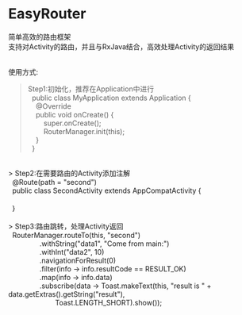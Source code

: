 # EasyRouter
简单高效的路由框架<br>
支持对Activity的路由，并且与RxJava结合，高效处理Activity的返回结果<br><br>

使用方式:<br>
> Step1:初始化，推荐在Application中进行<br>
&nbsp;&nbsp;public class MyApplication extends Application {<br>
&nbsp;&nbsp;&nbsp;&nbsp;@Override<br>
&nbsp;&nbsp;&nbsp;&nbsp;public void onCreate() {<br>
&nbsp;&nbsp;&nbsp;&nbsp;&nbsp;&nbsp;&nbsp;&nbsp;super.onCreate();<br>
&nbsp;&nbsp;&nbsp;&nbsp;&nbsp;&nbsp;&nbsp;&nbsp;RouterManager.init(this);<br>
&nbsp;&nbsp;&nbsp;&nbsp;}<br>
&nbsp;&nbsp;}<br>
<br>
> Step2:在需要路由的Activity添加注解<br>
&nbsp;&nbsp;@Route(path = "second")<br>
&nbsp;&nbsp;public class SecondActivity extends AppCompatActivity {<br>
<br>
&nbsp;&nbsp;｝<br>
<br>
> Step3:路由跳转，处理Activity返回<br>
&nbsp;&nbsp;RouterManager.routeTo(this, "second")<br>
&nbsp;&nbsp;&nbsp;&nbsp;&nbsp;&nbsp;&nbsp;&nbsp;&nbsp;&nbsp;&nbsp;&nbsp;&nbsp;&nbsp;&nbsp;&nbsp;.withString("data1", "Come from main:")<br>
&nbsp;&nbsp;&nbsp;&nbsp;&nbsp;&nbsp;&nbsp;&nbsp;&nbsp;&nbsp;&nbsp;&nbsp;&nbsp;&nbsp;&nbsp;&nbsp;.withInt("data2", 10)<br>
&nbsp;&nbsp;&nbsp;&nbsp;&nbsp;&nbsp;&nbsp;&nbsp;&nbsp;&nbsp;&nbsp;&nbsp;&nbsp;&nbsp;&nbsp;&nbsp;.navigationForResult(0)<br>
&nbsp;&nbsp;&nbsp;&nbsp;&nbsp;&nbsp;&nbsp;&nbsp;&nbsp;&nbsp;&nbsp;&nbsp;&nbsp;&nbsp;&nbsp;&nbsp;.filter(info -> info.resultCode == RESULT_OK)<br>
&nbsp;&nbsp;&nbsp;&nbsp;&nbsp;&nbsp;&nbsp;&nbsp;&nbsp;&nbsp;&nbsp;&nbsp;&nbsp;&nbsp;&nbsp;&nbsp;.map(info -> info.data)<br>
&nbsp;&nbsp;&nbsp;&nbsp;&nbsp;&nbsp;&nbsp;&nbsp;&nbsp;&nbsp;&nbsp;&nbsp;&nbsp;&nbsp;&nbsp;&nbsp;.subscribe(data -> Toast.makeText(this, "result is " + data.getExtras().getString("result"), <br>
&nbsp;&nbsp;&nbsp;&nbsp;&nbsp;&nbsp;&nbsp;&nbsp;&nbsp;&nbsp;&nbsp;&nbsp;&nbsp;&nbsp;&nbsp;&nbsp;&nbsp;&nbsp;&nbsp;&nbsp;&nbsp;&nbsp;&nbsp;&nbsp;Toast.LENGTH_SHORT).show());<br>
